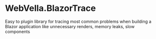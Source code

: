 # WebVella.BlazorTrace
Easy to plugin library for tracing most common problems when building a Blazor application like unnecessary renders, memory leaks, slow components
